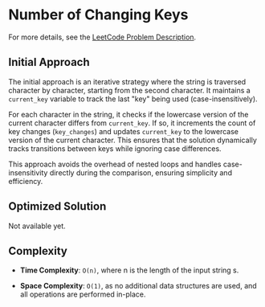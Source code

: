 # Number of Changing Keys

For more details, see the [LeetCode Problem Description](https://leetcode.com/problems/number-of-changing-keys/description/).

## Initial Approach

The initial approach is an iterative strategy where the string is traversed character by character, starting from the second character. It maintains a `current_key` variable to track the last "key" being used (case-insensitively).

For each character in the string, it checks if the lowercase version of the current character differs from `current_key`. If so, it increments the count of key changes (`key_changes`) and updates `current_key` to the lowercase version of the current character. This ensures that the solution dynamically tracks transitions between keys while ignoring case differences.

This approach avoids the overhead of nested loops and handles case-insensitivity directly during the comparison, ensuring simplicity and efficiency.

## Optimized Solution

Not available yet.

## Complexity

- **Time Complexity**: `O(n)`, where n is the length of the input string s.

- **Space Complexity**: `O(1)`, as no additional data structures are used, and all operations are performed in-place.
